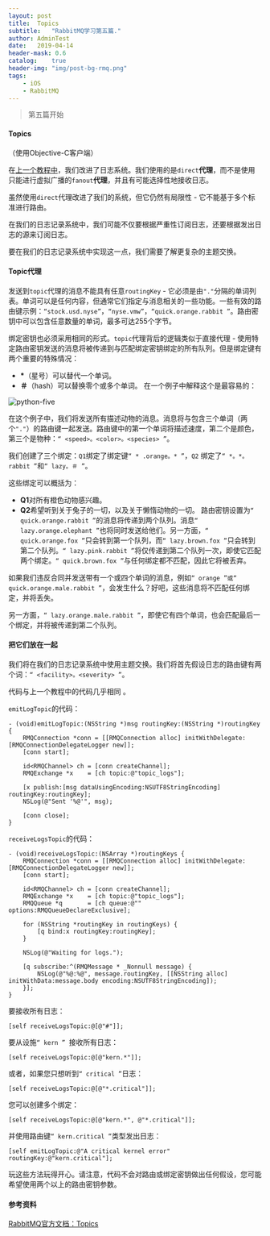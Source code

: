 ```yaml
---
layout: post
title:  Topics
subtitle:   "RabbitMQ学习第五篇."
author: AdminTest
date:   2019-04-14
header-mask: 0.6
catalog:    true
header-img: "img/post-bg-rmq.png"
tags:
    - iOS
    - RabbitMQ
---
```


>第五篇开始

#### Topics
（使用Objective-C客户端）

在[上一个教程中](/2019/04/13/RabbitMQ-Routing/)，我们改进了日志系统。我们使用的是`direct`**代理**，而不是使用只能进行虚拟广播的`fanout`**代理**，并且有可能选择性地接收日志。

虽然使用`direct`代理改进了我们的系统，但它仍然有局限性 - 它不能基于多个标准进行路由。

在我们的日志记录系统中，我们可能不仅要根据严重性订阅日志，还要根据发出日志的源来订阅日志。

要在我们的日志记录系统中实现这一点，我们需要了解更复杂的主题交换。

#### Topic代理
发送到`topic`代理的消息不能具有任意`routingKey` - 它必须是由`"."`分隔的单词列表。单词可以是任何内容，但通常它们指定与消息相关的一些功能。一些有效的路由键示例：`“stock.usd.nyse”`，`“nyse.vmw”`，`“quick.orange.rabbit ”`。路由密钥中可以包含任意数量的单词，最多可达255个字节。

绑定密钥也必须采用相同的形式。`topic`代理背后的逻辑类似于直接代理 - 使用特定路由密钥发送的消息将被传递到与匹配绑定密钥绑定的所有队列。但是绑定键有两个重要的特殊情况：

* **\***（星号）可以替代一个单词。
* **＃**（hash）可以替换零个或多个单词。
在一个例子中解释这个是最容易的：

![python-five](https://www.rabbitmq.com/img/tutorials/python-five.png)

在这个例子中，我们将发送所有描述动物的消息。消息将与包含三个单词（两个`"."`）的路由键一起发送。路由键中的第一个单词将描述速度，第二个是颜色，第三个是物种：`“ <speed>。<color>。<species> ”`。

我们创建了三个绑定：`Q1`绑定了绑定键`“ * .orange。* ”`，`Q2` 绑定了`“ *。*。rabbit ”`和`“ lazy。＃ ”`。

这些绑定可以概括为：

* **Q1**对所有橙色动物感兴趣。
* **Q2**希望听到关于兔子的一切，以及关于懒惰动物的一切。
路由密钥设置为`“ quick.orange.rabbit ”`的消息将传递到两个队列。消息`“ lazy.orange.elephant ”`也将同时发送给他们。另一方面，`“ quick.orange.fox ”`只会转到第一个队列，而`“ lazy.brown.fox ”`只会转到第二个队列。`“ lazy.pink.rabbit ”`将仅传递到第二个队列一次，即使它匹配两个绑定。`“ quick.brown.fox ”`与任何绑定都不匹配，因此它将被丢弃。

如果我们违反合同并发送带有一个或四个单词的消息，例如`“ orange ”或“ quick.orange.male.rabbit ”`，会发生什么？好吧，这些消息将不匹配任何绑定，并将丢失。

另一方面，`“ lazy.orange.male.rabbit ”`，即使它有四个单词，也会匹配最后一个绑定，并将被传递到第二个队列。

#### 把它们放在一起
我们将在我们的日志记录系统中使用主题交换。我们将首先假设日志的路由键有两个词：`“ <facility>。<severity> ”`。

代码与上一个教程中的代码几乎相同 。

`emitLogTopic`的代码：

```objc
- (void)emitLogTopic:(NSString *)msg routingKey:(NSString *)routingKey {
    RMQConnection *conn = [[RMQConnection alloc] initWithDelegate:[RMQConnectionDelegateLogger new]];
    [conn start];

    id<RMQChannel> ch = [conn createChannel];
    RMQExchange *x    = [ch topic:@"topic_logs"];

    [x publish:[msg dataUsingEncoding:NSUTF8StringEncoding] routingKey:routingKey];
    NSLog(@"Sent '%@'", msg);

    [conn close];
}
```

`receiveLogsTopic`的代码：

```objc
- (void)receiveLogsTopic:(NSArray *)routingKeys {
    RMQConnection *conn = [[RMQConnection alloc] initWithDelegate:[RMQConnectionDelegateLogger new]];
    [conn start];

    id<RMQChannel> ch = [conn createChannel];
    RMQExchange *x    = [ch topic:@"topic_logs"];
    RMQQueue *q       = [ch queue:@"" options:RMQQueueDeclareExclusive];

    for (NSString *routingKey in routingKeys) {
        [q bind:x routingKey:routingKey];
    }

    NSLog(@"Waiting for logs.");

    [q subscribe:^(RMQMessage * _Nonnull message) {
        NSLog(@"%@:%@", message.routingKey, [[NSString alloc] initWithData:message.body encoding:NSUTF8StringEncoding]);
    }];
}
```

要接收所有日志：

```objc
[self receiveLogsTopic:@[@"#"]];
```

要从设施`“ kern ” `接收所有日志：

```objc
[self receiveLogsTopic:@[@"kern.*"]];
```

或者，如果您只想听到`“ critical ”`日志：

```objc
[self receiveLogsTopic:@[@"*.critical"]];
```

您可以创建多个绑定：

```objc
[self receiveLogsTopic:@[@"kern.*", @"*.critical"]];
```

并使用路由键`“ kern.critical ”`类型发出日志：

```objc
[self emitLogTopic:@"A critical kernel error" routingKey:@"kern.critical"];
```

玩这些方法玩得开心。请注意，代码不会对路由或绑定密钥做出任何假设，您可能希望使用两个以上的路由密钥参数。



#### 参考资料

[RabbitMQ官方文档：Topics](https://www.rabbitmq.com/tutorials/tutorial-five-objectivec.html)
